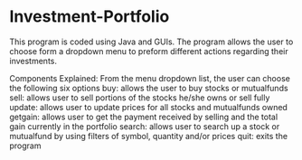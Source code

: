 # Investment-Portfolio
This program is coded using Java and GUIs. The program allows the user to choose form a dropdown menu to preform different actions regarding their investments.

Components Explained:
From the menu dropdown list, the user can choose the following six options
buy: allows the user to buy stocks or mutualfunds 
sell: allows user to sell portions of the stocks he/she owns or sell fully
update: allows user to update prices for all stocks and mutualfunds owned
getgain: allows user to get the payment received by selling and the total gain currently in the portfolio
search: allows user to search up a stock or mutualfund by using filters of symbol, quantity and/or prices
quit: exits the program
